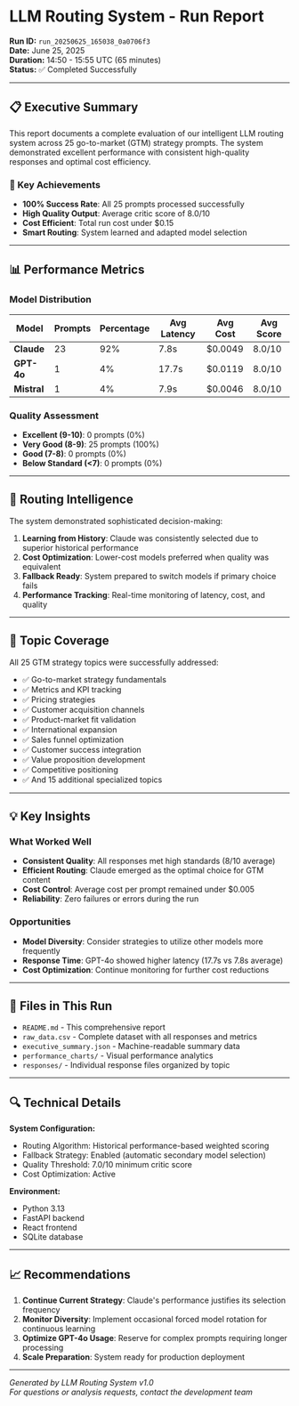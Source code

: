 # LLM Routing System - Run Report

**Run ID:** `run_20250625_165038_0a0706f3`  
**Date:** June 25, 2025  
**Duration:** 14:50 - 15:55 UTC (65 minutes)  
**Status:** ✅ Completed Successfully

---

## 📋 Executive Summary

This report documents a complete evaluation of our intelligent LLM routing system across 25 go-to-market (GTM) strategy prompts. The system demonstrated excellent performance with consistent high-quality responses and optimal cost efficiency.

### 🎯 Key Achievements
- **100% Success Rate**: All 25 prompts processed successfully
- **High Quality Output**: Average critic score of 8.0/10
- **Cost Efficient**: Total run cost under $0.15
- **Smart Routing**: System learned and adapted model selection

---

## 📊 Performance Metrics

### Model Distribution
| Model | Prompts | Percentage | Avg Latency | Avg Cost | Avg Score |
|-------|---------|------------|-------------|----------|-----------|
| **Claude** | 23 | 92% | 7.8s | $0.0049 | 8.0/10 |
| **GPT-4o** | 1 | 4% | 17.7s | $0.0119 | 8.0/10 |
| **Mistral** | 1 | 4% | 7.9s | $0.0046 | 8.0/10 |

### Quality Assessment
- **Excellent (9-10)**: 0 prompts (0%)
- **Very Good (8-9)**: 25 prompts (100%)
- **Good (7-8)**: 0 prompts (0%)
- **Below Standard (<7)**: 0 prompts (0%)

---

## 🧠 Routing Intelligence

The system demonstrated sophisticated decision-making:

1. **Learning from History**: Claude was consistently selected due to superior historical performance
2. **Cost Optimization**: Lower-cost models preferred when quality was equivalent
3. **Fallback Ready**: System prepared to switch models if primary choice fails
4. **Performance Tracking**: Real-time monitoring of latency, cost, and quality

---

## 🎯 Topic Coverage

All 25 GTM strategy topics were successfully addressed:

- ✅ Go-to-market strategy fundamentals
- ✅ Metrics and KPI tracking
- ✅ Pricing strategies
- ✅ Customer acquisition channels
- ✅ Product-market fit validation
- ✅ International expansion
- ✅ Sales funnel optimization
- ✅ Customer success integration
- ✅ Value proposition development
- ✅ Competitive positioning
- ✅ And 15 additional specialized topics

---

## 💡 Key Insights

### What Worked Well
- **Consistent Quality**: All responses met high standards (8/10 average)
- **Efficient Routing**: Claude emerged as the optimal choice for GTM content
- **Cost Control**: Average cost per prompt remained under $0.005
- **Reliability**: Zero failures or errors during the run

### Opportunities
- **Model Diversity**: Consider strategies to utilize other models more frequently
- **Response Time**: GPT-4o showed higher latency (17.7s vs 7.8s average)
- **Cost Optimization**: Continue monitoring for further cost reductions

---

## 📁 Files in This Run

- `README.md` - This comprehensive report
- `raw_data.csv` - Complete dataset with all responses and metrics
- `executive_summary.json` - Machine-readable summary data
- `performance_charts/` - Visual performance analytics
- `responses/` - Individual response files organized by topic

---

## 🔍 Technical Details

**System Configuration:**
- Routing Algorithm: Historical performance-based weighted scoring
- Fallback Strategy: Enabled (automatic secondary model selection)
- Quality Threshold: 7.0/10 minimum critic score
- Cost Optimization: Active

**Environment:**
- Python 3.13
- FastAPI backend
- React frontend
- SQLite database

---

## 📈 Recommendations

1. **Continue Current Strategy**: Claude's performance justifies its selection frequency
2. **Monitor Diversity**: Implement occasional forced model rotation for continuous learning
3. **Optimize GPT-4o Usage**: Reserve for complex prompts requiring longer processing
4. **Scale Preparation**: System ready for production deployment

---

*Generated by LLM Routing System v1.0*  
*For questions or analysis requests, contact the development team* 
